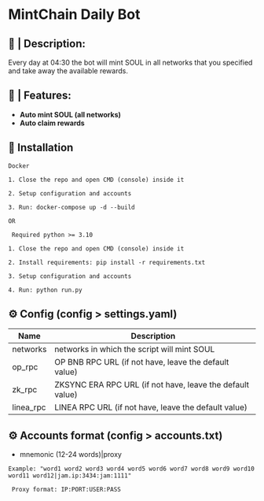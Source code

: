 
# MintChain Daily Bot

## 📝 | Description:
Every day at 04:30 the bot will mint SOUL in all networks that you specified and take away the available rewards.


## 🤖 | Features:

- **Auto mint SOUL (all networks)**
- **Auto claim rewards**


## 🚀 Installation

``Docker``


``1. Close the repo and open CMD (console) inside it``

``2. Setup configuration and accounts``

``3. Run: docker-compose up -d --build``

``OR``


`` Required python >= 3.10``

``1. Close the repo and open CMD (console) inside it``

``2. Install requirements: pip install -r requirements.txt``

``3. Setup configuration and accounts``

``4. Run: python run.py``


## ⚙️ Config (config > settings.yaml)

| Name | Description                                               |
| --- |-----------------------------------------------------------|
| networks | networks in which the script will mint SOUL               |
| op_rpc | OP BNB RPC URL (if not have, leave the default value)     |
| zk_rpc | ZKSYNC ERA RPC URL (if not have, leave the default value) |
| linea_rpc | LINEA RPC URL (if not have, leave the default value)      |


## ⚙️ Accounts format (config > accounts.txt)

- mnemonic (12-24 words)|proxy

``Example: "word1 word2 word3 word4 word5 word6 word7 word8 word9 word10 word11 word12|jam.ip:3434:jam:1111"``

`` Proxy format: IP:PORT:USER:PASS``
